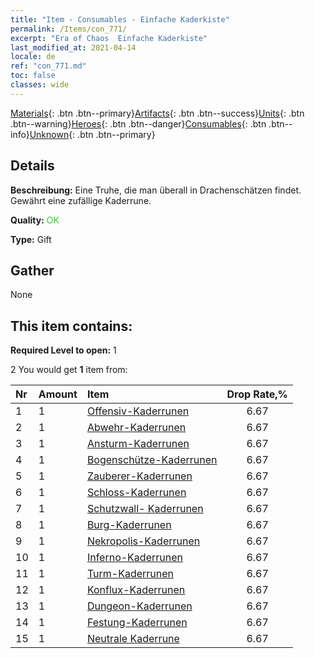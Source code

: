 ```yaml
---
title: "Item - Consumables - Einfache Kaderkiste"
permalink: /Items/con_771/
excerpt: "Era of Chaos  Einfache Kaderkiste"
last_modified_at: 2021-04-14
locale: de
ref: "con_771.md"
toc: false
classes: wide
---
```

 [Materials](/de/Items/){: .btn .btn--primary}[Artifacts](/de/Items/Artifacts/){: .btn .btn--success}[Units](/de/Items/Units/){: .btn .btn--warning}[Heroes](/de/Items/Heroes/){: .btn .btn--danger}[Consumables](/de/Items/Consumables/){: .btn .btn--info}[Unknown](/de/Items/Unknown/){: .btn .btn--primary}

## Details
 **Beschreibung:** Eine Truhe, die man überall in Drachenschätzen findet. Gewährt eine zufällige Kaderrune.

 **Quality:** <span style="color: #32CD32">OK</span>

 **Type:** Gift

## Gather

  None

## This item contains:

 **Required Level to open:** 1

 2 You would get **1** item  from:

  | Nr | Amount |     Item    | Drop Rate,% |
  |:---|:-------|:------------|:---------:|
  | 1 | 1 | [Offensiv-Kaderrunen](/de/Items/con_734/) | 6.67 | 
  | 2 | 1 | [Abwehr-Kaderrunen](/de/Items/con_739/) | 6.67 | 
  | 3 | 1 | [Ansturm-Kaderrunen](/de/Items/con_741/) | 6.67 | 
  | 4 | 1 | [Bogenschütze-Kaderrunen](/de/Items/con_742/) | 6.67 | 
  | 5 | 1 | [Zauberer-Kaderrunen](/de/Items/con_746/) | 6.67 | 
  | 6 | 1 | [Schloss-Kaderrunen](/de/Items/con_752/) | 6.67 | 
  | 7 | 1 | [Schutzwall- Kaderrunen](/de/Items/con_753/) | 6.67 | 
  | 8 | 1 | [Burg-Kaderrunen](/de/Items/con_754/) | 6.67 | 
  | 9 | 1 | [Nekropolis-Kaderrunen](/de/Items/con_755/) | 6.67 | 
  | 10 | 1 | [Inferno-Kaderrunen](/de/Items/con_777/) | 6.67 | 
  | 11 | 1 | [Turm-Kaderrunen](/de/Items/con_785/) | 6.67 | 
  | 12 | 1 | [Konflux-Kaderrunen](/de/Items/con_791/) | 6.67 | 
  | 13 | 1 | [Dungeon-Kaderrunen](/de/Items/con_792/) | 6.67 | 
  | 14 | 1 | [Festung-Kaderrunen](/de/Items/con_818/) | 6.67 | 
  | 15 | 1 | [Neutrale Kaderrune](/de/Items/con_869/) | 6.67 | 
